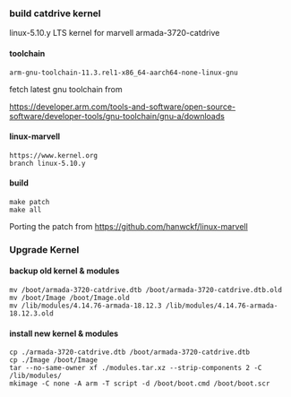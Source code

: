 ### build catdrive kernel

linux-5.10.y LTS kernel for marvell armada-3720-catdrive

#### toolchain

    arm-gnu-toolchain-11.3.rel1-x86_64-aarch64-none-linux-gnu

fetch latest gnu toolchain from

<https://developer.arm.com/tools-and-software/open-source-software/developer-tools/gnu-toolchain/gnu-a/downloads>

#### linux-marvell

    https://www.kernel.org
    branch linux-5.10.y

#### build

    make patch
    make all

Porting the patch from <https://github.com/hanwckf/linux-marvell>

### Upgrade Kernel

#### backup old kernel & modules

    mv /boot/armada-3720-catdrive.dtb /boot/armada-3720-catdrive.dtb.old
    mv /boot/Image /boot/Image.old
    mv /lib/modules/4.14.76-armada-18.12.3 /lib/modules/4.14.76-armada-18.12.3.old

#### install new kernel & modules

    cp ./armada-3720-catdrive.dtb /boot/armada-3720-catdrive.dtb
    cp ./Image /boot/Image
    tar --no-same-owner xf ./modules.tar.xz --strip-components 2 -C /lib/modules/
    mkimage -C none -A arm -T script -d /boot/boot.cmd /boot/boot.scr
